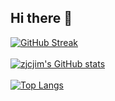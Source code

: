 ## Hi there 👋

<!--
**zjcjim/zjcjim** is a ✨ _special_ ✨ repository because its `README.md` (this file) appears on your GitHub profile.

Here are some ideas to get you started:

- 🔭 I’m currently working on ...
- 🌱 I’m currently learning ...
- 👯 I’m looking to collaborate on ...
- 🤔 I’m looking for help with ...
- 💬 Ask me about ...
- 📫 How to reach me: ...
- 😄 Pronouns: ...
- ⚡ Fun fact: ...
-->

[![GitHub Streak](https://streak-stats.demolab.com?user=zjcjim&theme=react&hide_border=true)](https://git.io/streak-stats)
<br>
<br>
[![zjcjim's GitHub stats](https://github-readme-stats.vercel.app/api?username=zjcjim&theme=tokyonight&show_icons=true)](https://github.com/anuraghazra/github-readme-stats)
<br>
<br>
[![Top Langs](https://github-readme-stats.vercel.app/api/top-langs/?username=zjcjim)](https://github.com/anuraghazra/github-readme-stats)
